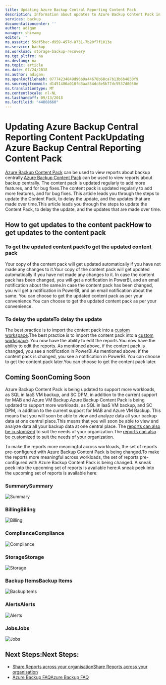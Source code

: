```yaml
---
title: Updating Azure Backup Central Reporting Content Pack
description: Information about updates to Azure Backup Content Pack in Power BI
services: backup
documentationcenter: ''
author: adigan
manager: shivamg
editor: ''
ms.assetid: 59df5bec-d959-457d-8731-7b20f7f1013e
ms.service: backup
ms.workload: storage-backup-recovery
ms.tgt_pltfrm: na
ms.devlang: na
ms.topic: article
ms.date: 07/24/2018
ms.author: adigan;
ms.openlocfilehash: 07774234849d96b9a44678b68ca7b13b6b4830f9
ms.sourcegitcommit: d1451406a010fd3aa854dc8e5b77dc5537d8050e
ms.translationtype: MT
ms.contentlocale: nl-NL
ms.lasthandoff: 09/13/2018
ms.locfileid: "44868660"
---
```

# <a name="updating-azure-backup-central-reporting-content-pack"></a><span data-ttu-id="ae2d1-103">Updating Azure Backup Central Reporting Content Pack</span><span class="sxs-lookup"><span data-stu-id="ae2d1-103">Updating Azure Backup Central Reporting Content Pack</span></span> 

<span data-ttu-id="ae2d1-104">[Azure Backup Content Pack](https://docs.microsoft.com/azure/backup/backup-azure-configure-reports#view-reports-in-power-bi) can be used to view reports about backup centrally.</span><span class="sxs-lookup"><span data-stu-id="ae2d1-104">[Azure Backup Content Pack](https://docs.microsoft.com/azure/backup/backup-azure-configure-reports#view-reports-in-power-bi) can be used to view reports about backup centrally.</span></span> <span data-ttu-id="ae2d1-105">The content pack is updated regularly to add more features, and for bug fixes.</span><span class="sxs-lookup"><span data-stu-id="ae2d1-105">The content pack is updated regularly to add more features, and for bug fixes.</span></span> <span data-ttu-id="ae2d1-106">This article leads you through the steps to update the Content Pack, to delay the update, and the updates that are made over time.</span><span class="sxs-lookup"><span data-stu-id="ae2d1-106">This article leads you through the steps to update the Content Pack, to delay the update, and the updates that are made over time.</span></span>

## <a name="how-to-get-updates-to-the-content-pack"></a><span data-ttu-id="ae2d1-107">How to get updates to the content pack</span><span class="sxs-lookup"><span data-stu-id="ae2d1-107">How to get updates to the content pack</span></span>

### <a name="to-get-the-updated-content-pack"></a><span data-ttu-id="ae2d1-108">To get the updated content pack</span><span class="sxs-lookup"><span data-stu-id="ae2d1-108">To get the updated content pack</span></span>
<span data-ttu-id="ae2d1-109">Your copy of the content pack will get updated automatically if you have not made any changes to it.</span><span class="sxs-lookup"><span data-stu-id="ae2d1-109">Your copy of the content pack will get updated automatically if you have not made any changes to it.</span></span> <span data-ttu-id="ae2d1-110">In case the content pack has been changed, you will get a notification in PowerBI, and an email notification about the same.</span><span class="sxs-lookup"><span data-stu-id="ae2d1-110">In case the content pack has been changed, you will get a notification in PowerBI, and an email notification about the same.</span></span> <span data-ttu-id="ae2d1-111">You can choose to get the updated content pack as per your convenience.</span><span class="sxs-lookup"><span data-stu-id="ae2d1-111">You can choose to get the updated content pack as per your convenience.</span></span> 

### <a name="to-delay-the-update"></a><span data-ttu-id="ae2d1-112">To delay the update</span><span class="sxs-lookup"><span data-stu-id="ae2d1-112">To delay the update</span></span>
<span data-ttu-id="ae2d1-113">The best practice is to import the content pack into a [custom workspace](https://youtu.be/26zyOtyHPJM?t=1m57s).</span><span class="sxs-lookup"><span data-stu-id="ae2d1-113">The best practice is to import the content pack into a [custom workspace](https://youtu.be/26zyOtyHPJM?t=1m57s).</span></span> <span data-ttu-id="ae2d1-114">You now have the ability to edit the reports.</span><span class="sxs-lookup"><span data-stu-id="ae2d1-114">You now have the ability to edit the reports.</span></span>
<span data-ttu-id="ae2d1-115">As mentioned above, if the content pack is changed, you see a notification in PowerBI.</span><span class="sxs-lookup"><span data-stu-id="ae2d1-115">As mentioned above, if the content pack is changed, you see a notification in PowerBI.</span></span> <span data-ttu-id="ae2d1-116">You can choose to get the content pack later.</span><span class="sxs-lookup"><span data-stu-id="ae2d1-116">You can choose to get the content pack later.</span></span> 

## <a name="coming-soon"></a><span data-ttu-id="ae2d1-117">Coming Soon</span><span class="sxs-lookup"><span data-stu-id="ae2d1-117">Coming Soon</span></span>
   
<span data-ttu-id="ae2d1-118">Azure Backup Content Pack is being updated to support more workloads, as SQL in IaaS VM backup, and SC DPM, in addition to the current support for MAB and Azure VM Backup.</span><span class="sxs-lookup"><span data-stu-id="ae2d1-118">Azure Backup Content Pack is being updated to support more workloads, as SQL in IaaS VM backup, and SC DPM, in addition to the current support for MAB and Azure VM Backup.</span></span> <span data-ttu-id="ae2d1-119">This means that you will soon be able to view and analyze data all your backup data at one central place.</span><span class="sxs-lookup"><span data-stu-id="ae2d1-119">This means that you will soon be able to view and analyze data all your backup data at one central place.</span></span> <span data-ttu-id="ae2d1-120">The [reports can also be customized](https://youtu.be/26zyOtyHPJM) to suit the needs of your organization.</span><span class="sxs-lookup"><span data-stu-id="ae2d1-120">The [reports can also be customized](https://youtu.be/26zyOtyHPJM) to suit the needs of your organization.</span></span>

<span data-ttu-id="ae2d1-121">To make the reports more meaningful across workloads, the set of reports pre-configured with Azure Backup Content Pack is being changed.</span><span class="sxs-lookup"><span data-stu-id="ae2d1-121">To make the reports more meaningful across workloads, the set of reports pre-configured with Azure Backup Content Pack is being changed.</span></span> <span data-ttu-id="ae2d1-122">A sneak peek into the upcoming set of reports is available here:</span><span class="sxs-lookup"><span data-stu-id="ae2d1-122">A sneak peek into the upcoming set of reports is available here:</span></span>

### <a name="summary"></a><span data-ttu-id="ae2d1-123">Summary</span><span class="sxs-lookup"><span data-stu-id="ae2d1-123">Summary</span></span>
   
![Summary](.\media\backup-azure-central-reporting\AzBackup-Central-Reporting-Summary.png)

### <a name="billing"></a><span data-ttu-id="ae2d1-125">Billing</span><span class="sxs-lookup"><span data-stu-id="ae2d1-125">Billing</span></span>

![Billing](.\media\backup-azure-central-reporting\AzBackup-Central-Reporting-Billing.png)

### <a name="compliance"></a><span data-ttu-id="ae2d1-127">Compliance</span><span class="sxs-lookup"><span data-stu-id="ae2d1-127">Compliance</span></span>

![Compliance](.\media\backup-azure-central-reporting\AzBackup-Central-Reporting-Compliance.png)

### <a name="storage"></a><span data-ttu-id="ae2d1-129">Storage</span><span class="sxs-lookup"><span data-stu-id="ae2d1-129">Storage</span></span>

![Storage](.\media\backup-azure-central-reporting\AzBackup-Central-Reporting-Storage.png)

### <a name="backup-items"></a><span data-ttu-id="ae2d1-131">Backup Items</span><span class="sxs-lookup"><span data-stu-id="ae2d1-131">Backup Items</span></span>
![BackupItems](.\media\backup-azure-central-reporting\AzBackup-Central-Reporting-BackupItem.png)

### <a name="alerts"></a><span data-ttu-id="ae2d1-133">Alerts</span><span class="sxs-lookup"><span data-stu-id="ae2d1-133">Alerts</span></span>

![Alerts](.\media\backup-azure-central-reporting\AzBackup-Central-Reporting-Alerts.png)

### <a name="jobs"></a><span data-ttu-id="ae2d1-135">Jobs</span><span class="sxs-lookup"><span data-stu-id="ae2d1-135">Jobs</span></span>

![Jobs](.\media\backup-azure-central-reporting\AzBackup-Central-Reporting-Jobs.png)
    

## <a name="next-steps"></a><span data-ttu-id="ae2d1-137">Next Steps:</span><span class="sxs-lookup"><span data-stu-id="ae2d1-137">Next Steps:</span></span>

* [<span data-ttu-id="ae2d1-138">Share Reports across your organisation</span><span class="sxs-lookup"><span data-stu-id="ae2d1-138">Share Reports across your organisation</span></span>](https://youtu.be/26zyOtyHPJM)
* [<span data-ttu-id="ae2d1-139">Azure Backup FAQ</span><span class="sxs-lookup"><span data-stu-id="ae2d1-139">Azure Backup FAQ</span></span>](backup-azure-backup-faq.md)
